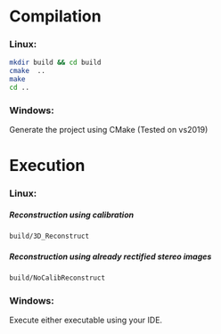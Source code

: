 # Compilation

### Linux:

```bash
mkdir build && cd build
cmake  ..
make
cd ..
```

### Windows:

Generate the project using CMake (Tested on vs2019)

# Execution

### Linux:

##### Reconstruction using calibration

```bash
build/3D_Reconstruct
```
##### Reconstruction using already rectified stereo images

```bash
build/NoCalibReconstruct
```

### Windows:

Execute either executable using your IDE.

